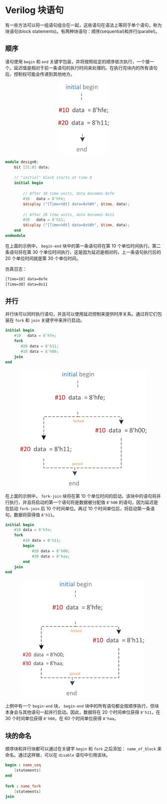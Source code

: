 # Verilog 块语句

有一些方法可以将一组语句组合在一起，这些语句在语法上等同于单个语句，称为块语句(block statements)。有两种块语句：顺序(sequential)和并行(parallel)。

## 顺序

语句使用 `begin` 和 `end` 关键字包装，并将按照给定的顺序依次执行，一个接一个。延迟值是相对于前一条语句的执行时间来处理的。在执行完块内的所有语句后，控制权可能会传递到其他地方。

<p style="text-align:center"><img src="./initial-begin-end-verilog.png" alt="initial-begin-end-verilog" style="zoom:100%;" /></p>

```verilog
module design0;
	bit [31:0] data;

	// "initial" block starts at time 0
	initial begin

		// After 10 time units, data becomes 0xfe
		#10   data = 8'hfe;
		$display ("[Time=%0t] data=0x%0h", $time, data);

		// After 20 time units, data becomes 0x11
		#20   data = 8'h11;
		$display ("[Time=%0t] data=0x%0h", $time, data);
	end
endmodule
```

在上面的示例中， `begin-end` 块中的第一条语句将在第 10 个单位时间执行。第二条语句将在第 30 个单位时间执行，这是因为延迟是相对的，上一条语句执行后的 20 个单位时间就是第 30 个单位时间。

仿真日志：

```bash
[Time=10] data=0xfe
[Time=30] data=0x11
```

## 并行

并行块可以同时执行语句，并且可以使用延迟控制来提供时序关系。通过将它们包装在 `fork` 和 `join` 关键字中来并行启动。

```verilog
initial begin
	#10   data = 8'hfe;
	fork
	   #20 data = 8'h11;
	   #10 data = 8'h00;
	join
end
```

<p style="text-align:center"><img src="./fork-join-verilog.png" alt="fork-join-verilog" style="zoom:100%;" /></p>

在上面的示例中， `fork-join` 块将在第 10 个单位时间的启动。该块中的语句将并行执行，并且将启动的第一个语句将是数据被分配值 `8'h00` 的语句，因为延迟是在启动 `fork-join` 后 10 个时间单位。再过 10 个时间单位后，将启动第一条语句，数据将获得值 `8'h11`。

```verilog
initial begin
	#10 data = 8'hfe;
	fork
		#10 data = 8'h11;
		begin
			#20 data = 8'h00;
			#30 data = 8'haa;
		end
	join
end
```

<p style="text-align:center"><img src="./fork-join2-verilog.png" alt="fork-join2-verilog" style="zoom:100%;" /></p>

上例中有一个 `begin-end` 块， `begin-end` 块中的所有语句都会按顺序执行，但块本身会与其他语句一起并行启动。因此，数据将在 20 个时间单位获得 `8'h11`，在 30 个时间单位获得 `8'h00`，在 60 个时间单位获得 `8'haa`。

## 块的命名

顺序块和并行块都可以通过在关键字 `begin` 和 `fork` 之后添加： `name_of_block` 来命名。通过这样做，可以在 `disable` 语句中引用该块。

```verilog
begin : name_seq
	[statements]
end

fork : name_fork
	[statements]
join
```

